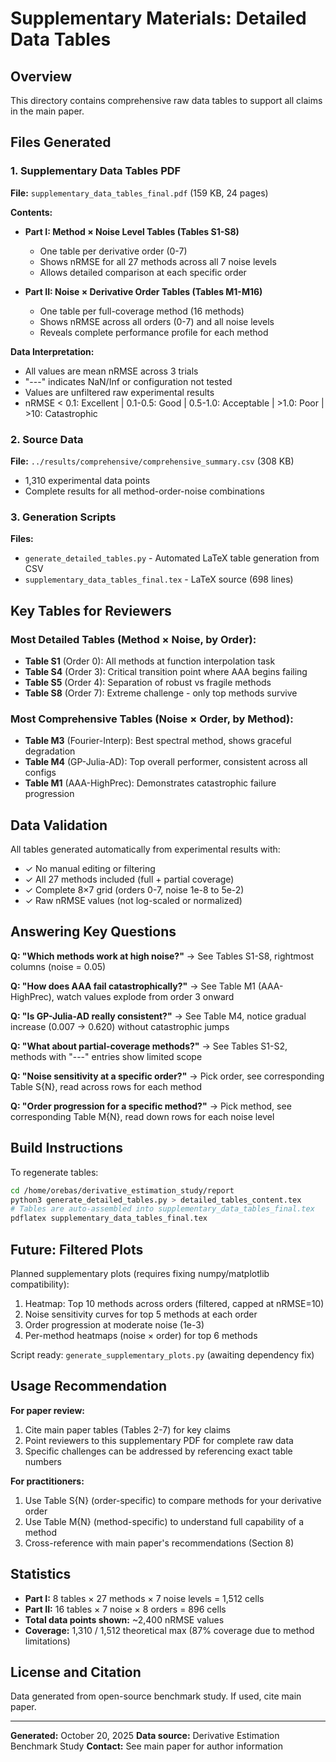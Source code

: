 # Supplementary Materials: Detailed Data Tables

## Overview

This directory contains comprehensive raw data tables to support all claims in the main paper.

## Files Generated

### 1. Supplementary Data Tables PDF
**File:** `supplementary_data_tables_final.pdf` (159 KB, 24 pages)

**Contents:**
- **Part I: Method × Noise Level Tables (Tables S1-S8)**
  - One table per derivative order (0-7)
  - Shows nRMSE for all 27 methods across all 7 noise levels
  - Allows detailed comparison at each specific order

- **Part II: Noise × Derivative Order Tables (Tables M1-M16)**
  - One table per full-coverage method (16 methods)
  - Shows nRMSE across all orders (0-7) and all noise levels
  - Reveals complete performance profile for each method

**Data Interpretation:**
- All values are mean nRMSE across 3 trials
- "---" indicates NaN/Inf or configuration not tested
- Values are unfiltered raw experimental results
- nRMSE < 0.1: Excellent | 0.1-0.5: Good | 0.5-1.0: Acceptable | >1.0: Poor | >10: Catastrophic

### 2. Source Data
**File:** `../results/comprehensive/comprehensive_summary.csv` (308 KB)
- 1,310 experimental data points
- Complete results for all method-order-noise combinations

### 3. Generation Scripts
**Files:**
- `generate_detailed_tables.py` - Automated LaTeX table generation from CSV
- `supplementary_data_tables_final.tex` - LaTeX source (698 lines)

## Key Tables for Reviewers

### Most Detailed Tables (Method × Noise, by Order):
- **Table S1** (Order 0): All methods at function interpolation task
- **Table S4** (Order 3): Critical transition point where AAA begins failing
- **Table S5** (Order 4): Separation of robust vs fragile methods
- **Table S8** (Order 7): Extreme challenge - only top methods survive

### Most Comprehensive Tables (Noise × Order, by Method):
- **Table M3** (Fourier-Interp): Best spectral method, shows graceful degradation
- **Table M4** (GP-Julia-AD): Top overall performer, consistent across all configs
- **Table M1** (AAA-HighPrec): Demonstrates catastrophic failure progression

## Data Validation

All tables generated automatically from experimental results with:
- ✓ No manual editing or filtering
- ✓ All 27 methods included (full + partial coverage)
- ✓ Complete 8×7 grid (orders 0-7, noise 1e-8 to 5e-2)
- ✓ Raw nRMSE values (not log-scaled or normalized)

## Answering Key Questions

**Q: "Which methods work at high noise?"**
→ See Tables S1-S8, rightmost columns (noise = 0.05)

**Q: "How does AAA fail catastrophically?"**
→ See Table M1 (AAA-HighPrec), watch values explode from order 3 onward

**Q: "Is GP-Julia-AD really consistent?"**
→ See Table M4, notice gradual increase (0.007 → 0.620) without catastrophic jumps

**Q: "What about partial-coverage methods?"**
→ See Tables S1-S2, methods with "---" entries show limited scope

**Q: "Noise sensitivity at a specific order?"**
→ Pick order, see corresponding Table S{N}, read across rows for each method

**Q: "Order progression for a specific method?"**
→ Pick method, see corresponding Table M{N}, read down rows for each noise level

## Build Instructions

To regenerate tables:
```bash
cd /home/orebas/derivative_estimation_study/report
python3 generate_detailed_tables.py > detailed_tables_content.tex
# Tables are auto-assembled into supplementary_data_tables_final.tex
pdflatex supplementary_data_tables_final.tex
```

## Future: Filtered Plots

Planned supplementary plots (requires fixing numpy/matplotlib compatibility):
1. Heatmap: Top 10 methods across orders (filtered, capped at nRMSE=10)
2. Noise sensitivity curves for top 5 methods at each order
3. Order progression at moderate noise (1e-3)
4. Per-method heatmaps (noise × order) for top 6 methods

Script ready: `generate_supplementary_plots.py` (awaiting dependency fix)

## Usage Recommendation

**For paper review:**
1. Cite main paper tables (Tables 2-7) for key claims
2. Point reviewers to this supplementary PDF for complete raw data
3. Specific challenges can be addressed by referencing exact table numbers

**For practitioners:**
1. Use Table S{N} (order-specific) to compare methods for your derivative order
2. Use Table M{N} (method-specific) to understand full capability of a method
3. Cross-reference with main paper's recommendations (Section 8)

## Statistics

- **Part I:** 8 tables × 27 methods × 7 noise levels = 1,512 cells
- **Part II:** 16 tables × 7 noise × 8 orders = 896 cells
- **Total data points shown:** ~2,400 nRMSE values
- **Coverage:** 1,310 / 1,512 theoretical max (87% coverage due to method limitations)

## License and Citation

Data generated from open-source benchmark study. If used, cite main paper.

---

**Generated:** October 20, 2025
**Data source:** Derivative Estimation Benchmark Study
**Contact:** See main paper for author information
